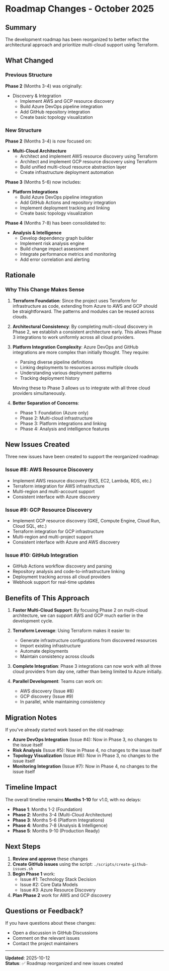 # Roadmap Changes - October 2025

## Summary

The development roadmap has been reorganized to better reflect the architectural approach and prioritize multi-cloud support using Terraform.

## What Changed

### Previous Structure

**Phase 2** (Months 3-4) was originally:
- Discovery & Integration
  - Implement AWS and GCP resource discovery
  - Build Azure DevOps pipeline integration
  - Add GitHub repository integration
  - Create basic topology visualization

### New Structure

**Phase 2** (Months 3-4) is now focused on:
- **Multi-Cloud Architecture**
  - Architect and implement AWS resource discovery using Terraform
  - Architect and implement GCP resource discovery using Terraform
  - Build unified multi-cloud resource abstraction layer
  - Create infrastructure deployment automation

**Phase 3** (Months 5-6) now includes:
- **Platform Integrations**
  - Build Azure DevOps pipeline integration
  - Add GitHub Actions and repository integration
  - Implement deployment tracking and linking
  - Create basic topology visualization

**Phase 4** (Months 7-8) has been consolidated to:
- **Analysis & Intelligence**
  - Develop dependency graph builder
  - Implement risk analysis engine
  - Build change impact assessment
  - Integrate performance metrics and monitoring
  - Add error correlation and alerting

## Rationale

### Why This Change Makes Sense

1. **Terraform Foundation**: Since the project uses Terraform for infrastructure as code, extending from Azure to AWS and GCP should be straightforward. The patterns and modules can be reused across clouds.

2. **Architectural Consistency**: By completing multi-cloud discovery in Phase 2, we establish a consistent architecture early. This allows Phase 3 integrations to work uniformly across all cloud providers.

3. **Platform Integration Complexity**: Azure DevOps and GitHub integrations are more complex than initially thought. They require:
   - Parsing diverse pipeline definitions
   - Linking deployments to resources across multiple clouds
   - Understanding various deployment patterns
   - Tracking deployment history

   Moving these to Phase 3 allows us to integrate with all three cloud providers simultaneously.

4. **Better Separation of Concerns**:
   - Phase 1: Foundation (Azure only)
   - Phase 2: Multi-cloud infrastructure
   - Phase 3: Platform integrations and linking
   - Phase 4: Analysis and intelligence features

## New Issues Created

Three new issues have been created to support the reorganized roadmap:

### Issue #8: AWS Resource Discovery
- Implement AWS resource discovery (EKS, EC2, Lambda, RDS, etc.)
- Terraform integration for AWS infrastructure
- Multi-region and multi-account support
- Consistent interface with Azure discovery

### Issue #9: GCP Resource Discovery
- Implement GCP resource discovery (GKE, Compute Engine, Cloud Run, Cloud SQL, etc.)
- Terraform integration for GCP infrastructure
- Multi-region and multi-project support
- Consistent interface with Azure and AWS discovery

### Issue #10: GitHub Integration
- GitHub Actions workflow discovery and parsing
- Repository analysis and code-to-infrastructure linking
- Deployment tracking across all cloud providers
- Webhook support for real-time updates

## Benefits of This Approach

1. **Faster Multi-Cloud Support**: By focusing Phase 2 on multi-cloud architecture, we can support AWS and GCP much earlier in the development cycle.

2. **Terraform Leverage**: Using Terraform makes it easier to:
   - Generate infrastructure configurations from discovered resources
   - Import existing infrastructure
   - Automate deployments
   - Maintain consistency across clouds

3. **Complete Integration**: Phase 3 integrations can now work with all three cloud providers from day one, rather than being limited to Azure initially.

4. **Parallel Development**: Teams can work on:
   - AWS discovery (Issue #8)
   - GCP discovery (Issue #9)
   - In parallel, while maintaining consistency

## Migration Notes

If you've already started work based on the old roadmap:

- **Azure DevOps Integration** (Issue #4): Now in Phase 3, no changes to the issue itself
- **Risk Analysis** (Issue #5): Now in Phase 4, no changes to the issue itself
- **Topology Visualization** (Issue #6): Now in Phase 3, no changes to the issue itself
- **Monitoring Integration** (Issue #7): Now in Phase 4, no changes to the issue itself

## Timeline Impact

The overall timeline remains **Months 1-10** for v1.0, with no delays:

- **Phase 1**: Months 1-2 (Foundation)
- **Phase 2**: Months 3-4 (Multi-Cloud Architecture)
- **Phase 3**: Months 5-6 (Platform Integrations)
- **Phase 4**: Months 7-8 (Analysis & Intelligence)
- **Phase 5**: Months 9-10 (Production Ready)

## Next Steps

1. **Review and approve** these changes
2. **Create GitHub issues** using the script: `./scripts/create-github-issues.sh`
3. **Begin Phase 1** work:
   - Issue #1: Technology Stack Decision
   - Issue #2: Core Data Models
   - Issue #3: Azure Resource Discovery
4. **Plan Phase 2** work for AWS and GCP discovery

## Questions or Feedback?

If you have questions about these changes:
- Open a discussion in GitHub Discussions
- Comment on the relevant issues
- Contact the project maintainers

---

**Updated**: 2025-10-12  
**Status**: ✅ Roadmap reorganized and new issues created
